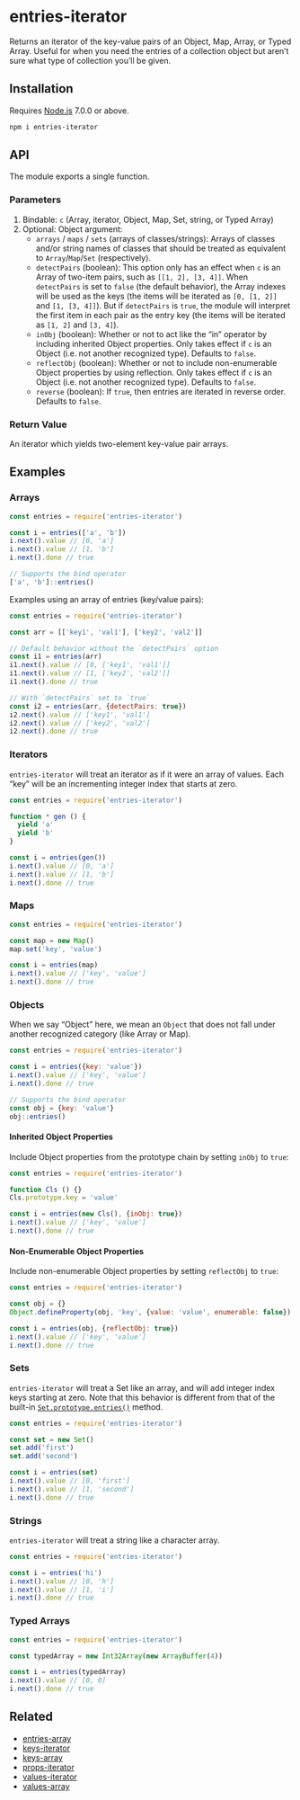 # entries-iterator

Returns an iterator of the key-value pairs of an Object, Map, Array, or Typed Array. Useful for when you need the entries of a collection object but aren’t sure what type of collection you’ll be given.

## Installation

Requires [Node.js](https://nodejs.org/) 7.0.0 or above.

```bash
npm i entries-iterator
```

## API

The module exports a single function.

### Parameters

1. Bindable: `c` (Array, iterator, Object, Map, Set, string, or Typed Array)
2. Optional: Object argument:
    * `arrays` / `maps` / `sets` (arrays of classes/strings): Arrays of classes and/or string names of classes that should be treated as equivalent to `Array`/`Map`/`Set` (respectively).
    * `detectPairs` (boolean): This option only has an effect when `c` is an Array of two-item pairs, such as `[[1, 2], [3, 4]]`. When `detectPairs` is set to `false` (the default behavior), the Array indexes will be used as the keys (the items will be iterated as `[0, [1, 2]]` and `[1, [3, 4]]`). But if `detectPairs` is `true`, the module will interpret the first item in each pair as the entry key (the items will be iterated as `[1, 2]` and `[3, 4]`).
    * `inObj` (boolean): Whether or not to act like the “in” operator by including inherited Object properties. Only takes effect if `c` is an Object (i.e. not another recognized type). Defaults to `false`.
    * `reflectObj` (boolean): Whether or not to include non-enumerable Object properties by using reflection. Only takes effect if `c` is an Object (i.e. not another recognized type). Defaults to `false`.
    * `reverse` (boolean): If `true`, then entries are iterated in reverse order. Defaults to `false`.

### Return Value

An iterator which yields two-element key-value pair arrays.

## Examples

### Arrays

```javascript
const entries = require('entries-iterator')

const i = entries(['a', 'b'])
i.next().value // [0, 'a']
i.next().value // [1, 'b']
i.next().done // true

// Supports the bind operator
['a', 'b']::entries()
```

Examples using an array of entries (key/value pairs):

```javascript
const entries = require('entries-iterator')

const arr = [['key1', 'val1'], ['key2', 'val2']]

// Default behavior without the `detectPairs` option
const i1 = entries(arr)
i1.next().value // [0, ['key1', 'val1']]
i1.next().value // [1, ['key2', 'val2']]
i1.next().done // true

// With `detectPairs` set to `true`
const i2 = entries(arr, {detectPairs: true})
i2.next().value // ['key1', 'val1']
i2.next().value // ['key2', 'val2']
i2.next().done // true
```

### Iterators

`entries-iterator` will treat an iterator as if it were an array of values. Each “key” will be an incrementing integer index that starts at zero.

```javascript
const entries = require('entries-iterator')

function * gen () {
  yield 'a'
  yield 'b'
}

const i = entries(gen())
i.next().value // [0, 'a']
i.next().value // [1, 'b']
i.next().done // true
```

### Maps

```javascript
const entries = require('entries-iterator')

const map = new Map()
map.set('key', 'value')

const i = entries(map)
i.next().value // ['key', 'value']
i.next().done // true
```

### Objects

When we say “Object” here, we mean an `Object` that does not fall under another recognized category (like Array or Map).

```javascript
const entries = require('entries-iterator')

const i = entries({key: 'value'})
i.next().value // ['key', 'value']
i.next().done // true

// Supports the bind operator
const obj = {key: 'value'}
obj::entries()
```

#### Inherited Object Properties

Include Object properties from the prototype chain by setting `inObj` to `true`:

```javascript
const entries = require('entries-iterator')

function Cls () {}
Cls.prototype.key = 'value'

const i = entries(new Cls(), {inObj: true})
i.next().value // ['key', 'value']
i.next().done // true
```

#### Non-Enumerable Object Properties

Include non-enumerable Object properties by setting `reflectObj` to `true`:

```javascript
const entries = require('entries-iterator')

const obj = {}
Object.defineProperty(obj, 'key', {value: 'value', enumerable: false})

const i = entries(obj, {reflectObj: true})
i.next().value // ['key', 'value']
i.next().done // true
```

### Sets

`entries-iterator` will treat a Set like an array, and will add integer index keys starting at zero. Note that this behavior is different from that of the built-in [`Set.prototype.entries()`](https://developer.mozilla.org/en-US/docs/Web/JavaScript/Reference/Global_Objects/Set/entries) method.

```javascript
const entries = require('entries-iterator')

const set = new Set()
set.add('first')
set.add('second')

const i = entries(set)
i.next().value // [0, 'first']
i.next().value // [1, 'second']
i.next().done // true
```

### Strings

`entries-iterator` will treat a string like a character array.

```javascript
const entries = require('entries-iterator')

const i = entries('hi')
i.next().value // [0, 'h']
i.next().value // [1, 'i']
i.next().done // true
```

### Typed Arrays

```javascript
const entries = require('entries-iterator')

const typedArray = new Int32Array(new ArrayBuffer(4))

const i = entries(typedArray)
i.next().value // [0, 0]
i.next().done // true
```

## Related

* [entries-array](https://github.com/lamansky/entries-array)
* [keys-iterator](https://github.com/lamansky/keys-iterator)
* [keys-array](https://github.com/lamansky/keys-array)
* [props-iterator](https://github.com/lamansky/props-iterator)
* [values-iterator](https://github.com/lamansky/values-iterator)
* [values-array](https://github.com/lamansky/values-array)
